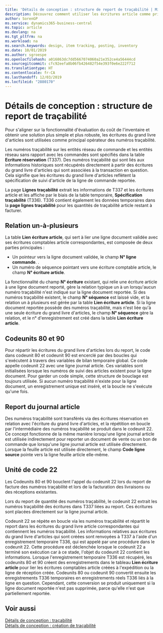 ```yaml
---
title: 'Détails de conception : structure de report de traçabilité | Microsoft Docs'
description: Découvrez comment utiliser les écritures article comme principal opérateur des numéros traçabilité article.
author: SorenGP
ms.service: dynamics365-business-central
ms.topic: article
ms.devlang: na
ms.tgt_pltfrm: na
ms.workload: na
ms.search.keywords: design, item tracking, posting, inventory
ms.date: 10/01/2019
ms.author: sgroespe
ms.openlocfilehash: a016863dc7dd5667074060a21e352ce4a56444cd
ms.sourcegitcommit: cfc92eefa8b06fb426482f54e393f0e6e222f712
ms.translationtype: HT
ms.contentlocale: fr-CA
ms.lasthandoff: 12/03/2019
ms.locfileid: "2880170"
---
```

# <a name="design-details-item-tracking-posting-structure"></a>Détails de conception : structure de report de traçabilité
Pour s'aligner sur la fonctionnalité d'évaluation du coût de l'inventaire et obtenir une solution plus simple et plus robuste, les écritures du grand livre d'articles sont utilisées comme principal opérateur des numéros traçabilité.  
  
Les numéros traçabilité sur les entités réseau de commande et les entités réseau sans rapport avec les commandes sont spécifiés dans la table **Ecriture réservation** (T337). Des numéros traçabilité qui sont liés aux informations historiques sont récupérés directement à partir des écritures du grand livre d'articles qui sont associées à la transaction en question. Cela signifie que les écritures du grand livre d'articles reflètent la spécification de suivi d'article de la ligne de commande reportée.  
  
La page **Lignes traçabilité** extrait les informations de T337 et les écritures article et les affiche par le biais de la table temporaire, **Spécification traçabilité** (T336). T336 contient également les données temporaires dans la **page lignes traçabilité** pour les quantités de traçabilité article restant à facturer.  
  
## <a name="one-to-many-relation"></a>Relation un-à-plusieurs  
La table **Lien écriture article**, qui sert à lier une ligne document validée avec ses écritures comptables article correspondantes, est composée de deux parties principales :  
  
* Un pointeur vers la ligne document validée, le champ **N° ligne commande**. .  
* Un numéro de séquence pointant vers une écriture comptable article, le champ **N° écriture article**.  
  
La fonctionnalité du champ **N° écriture** existant, qui relie une écriture article à une ligne document reporté, gère la relation typique un à un lorsqu'aucun numéro traçabilité n'est indiqué sur la ligne document reportée. Si des numéros traçabilité existent, le champ **N° séquence** est laissé vide, et la relation un à plusieurs est gérée par la table **Lien écriture article**. Si la ligne document reportée possède des numéros traçabilité, mais n'est liée qu'à une seule écriture du grand livre d'articles, le champ **N° séquence** gère la relation, et le n° d'enregistrement est créé dans la table **Lien écriture article**.  
  
## <a name="codeunits-80-and-90"></a>Codeunits 80 et 90  
Pour répartir les écritures du grand livre d'articles lors du report, le code dans codeunit 80 et codeunit 90 est encerclé par des boucles qui s'exécutent à travers des variables de bilan temporaire global. Ce code appelle codeunit 22 avec une ligne journal article. Ces variables sont initialisées lorsque les numéros de suivi des articles existent pour la ligne document. Pour garder un code simple, cette structure de bouclage est toujours utilisée. Si aucun numéro traçabilité n'existe pour la ligne document, un enregistrement unique est inséré, et la boucle ne s'exécute qu'une fois.  
  
## <a name="posting-the-item-journal"></a>Report du journal article  
Des numéros traçabilité sont transférés via des écritures réservation en relation avec l'écriture du grand livre d'articles, et la répétition en boucle par l'intermédiaire des numéros traçabilité se produit dans le codeunit 22. Ce concept fonctionne de la même manière lorsqu'une ligne journal article est utilisée indirectement pour reporter un document de vente ou un bon de commande que lorsqu'une ligne journal article est utilisée directement. Lorsque la feuille article est utilisée directement, le champ **Code ligne source** pointe vers la ligne feuille article elle-même.  
  
## <a name="code-unit-22"></a>Unité de code 22  
Les Codeunits 80 et 90 bouclent l'appel du codeunit 22 lors du report de facture des numéros traçabilité et lors de la facturation des livraisons ou des réceptions existantes.  
  
Lors du report de quantité des numéros traçabilité, le codeunit 22 extrait les numéros traçabilité des écritures dans T337 liées au report. Ces écritures sont placées directement sur la ligne journal article.  
  
Codeunit 22 se répète en boucle via les numéros traçabilité et répartit le report dans les écritures du grand livre article correspondantes qui contiennent les numéros traçabilité. Les informations relatives aux écritures du grand livre d'articles qui sont créées sont renvoyées à T337 à l'aide d'un enregistrement temporaire T336, qui est appelé par une procédure dans le codeunit 22. Cette procédure est déclenchée lorsque le codeunit 22 a terminé son exécution car à ce stade, l'objet du codeunit 22 contient les informations. Lorsque l'enregistrement temporaire T336 est récupéré, les codeunits 80 et 90 créent des enregistrements dans le tableau **Lien écriture article** pour lier les écritures comptables article créées à l'expédition ou la ligne de réception créée. Codeunits 80 ou codeunit 90 convertit ensuite les enregistrements T336 temporaires en enregistrements réels T336 liés à la ligne en question. Cependant, cette conversion se produit uniquement si la ligne document reportée n'est pas supprimée, parce qu'elle n'est que partiellement reportée.  
  
## <a name="see-also"></a>Voir aussi  
[Détails de conception : traçabilité](design-details-item-tracking.md)   
[Détails de conception : création de traçabilité](design-details-item-tracking-design.md)